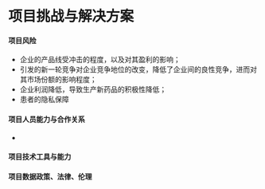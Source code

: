 # 项目挑战与解决方案
#### 项目风险
- 企业的产品线受冲击的程度，以及对其盈利的影响；
- 引发的新一轮竞争对企业竞争地位的改变，降低了企业间的良性竞争，进而对其市场份额的影响程度；
- 企业利润降低，导致生产新药品的积极性降低；
- 患者的隐私保障
#### 项目人员能力与合作关系
- 

#### 项目技术工具与能力
#### 项目数据政策、法律、伦理
